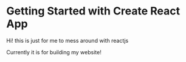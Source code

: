 # Getting Started with Create React App

Hi! this is just for me to mess around with reactjs

Currently it is for building my website!
